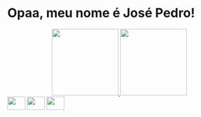 <h1>Opaa, meu nome é José Pedro!</h1>

<div align="center">
  <a href="https://github.com/josepch1">
  <img height="150em" src="https://github-readme-stats.vercel.app/api?username=josepch1&show_icons=true&theme=dracula&include_all_commits=true&count_private=true"/>
  <img height="150em" src="https://github-readme-stats.vercel.app/api/top-langs/?username=josepch1&layout=compact&langs_count=7&theme=dracula"/>
</div>

<div style="display: inline-block; text-align: center !important;">
  <img align="center" height="30" width="40" src="https://cdn.jsdelivr.net/gh/devicons/devicon/icons/html5/html5-original.svg">
  <img align="center" height="30" width="40" src="https://cdn.jsdelivr.net/gh/devicons/devicon/icons/css3/css3-original.svg">
  <img align="center" height="30" width="40" src="https://cdn.jsdelivr.net/gh/devicons/devicon/icons/python/python-original.svg">
</div>
